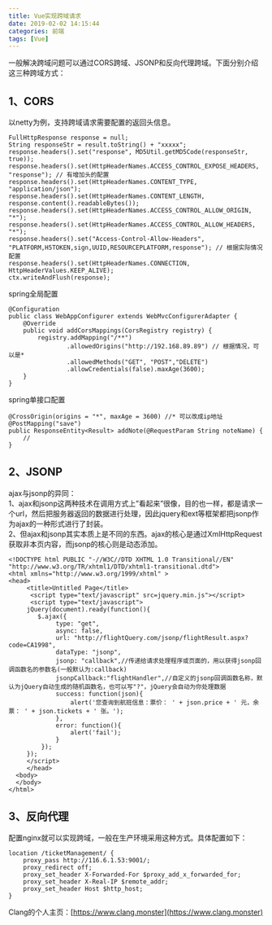 ```yaml
---
title: Vue实现跨域请求
date: 2019-02-02 14:15:44
categories: 前端
tags: [Vue]
---
```

一般解决跨域问题可以通过CORS跨域、JSONP和反向代理跨域。下面分别介绍这三种跨域方式：
## 1、CORS
以netty为例，支持跨域请求需要配置的返回头信息。
<!--more-->
```
FullHttpResponse response = null;
String responseStr = result.toString() + "xxxxx";
response.headers().set("response", MD5Util.getMD5Code(responseStr, true));
response.headers().set(HttpHeaderNames.ACCESS_CONTROL_EXPOSE_HEADERS, "response"); // 有增加头的配置
response.headers().set(HttpHeaderNames.CONTENT_TYPE, "application/json");
response.headers().set(HttpHeaderNames.CONTENT_LENGTH, response.content().readableBytes());
response.headers().set(HttpHeaderNames.ACCESS_CONTROL_ALLOW_ORIGIN, "*");
response.headers().set(HttpHeaderNames.ACCESS_CONTROL_ALLOW_HEADERS, "*");
response.headers().set("Access-Control-Allow-Headers", "PLATFORM,H5TOKEN,sign,UUID,RESOURCEPLATFORM,response"); // 根据实际情况配置
response.headers().set(HttpHeaderNames.CONNECTION, HttpHeaderValues.KEEP_ALIVE);
ctx.writeAndFlush(response);
```
spring全局配置
```
@Configuration
public class WebAppConfigurer extends WebMvcConfigurerAdapter {
    @Override
    public void addCorsMappings(CorsRegistry registry) {
        registry.addMapping("/**")
		        .allowedOrigins("http://192.168.89.89") // 根据情况，可以是*
                .allowedMethods("GET", "POST","DELETE")
                .allowCredentials(false).maxAge(3600);
    }
}
```
spring单接口配置
```
@CrossOrigin(origins = "*", maxAge = 3600) //* 可以改成ip地址
@PostMapping("save")
public ResponseEntity<Result> addNote(@RequestParam String noteName) {
    //
}

```
## 2、JSONP
ajax与jsonp的异同：  
1、ajax和jsonp这两种技术在调用方式上”看起来”很像，目的也一样，都是请求一个url，然后把服务器返回的数据进行处理，因此jquery和ext等框架都把jsonp作为ajax的一种形式进行了封装。  
2、但ajax和jsonp其实本质上是不同的东西。ajax的核心是通过XmlHttpRequest获取非本页内容，而jsonp的核心则是动态添加。
```
<!DOCTYPE html PUBLIC "-//W3C//DTD XHTML 1.0 Transitional//EN" "http://www.w3.org/TR/xhtml1/DTD/xhtml1-transitional.dtd">
<html xmlns="http://www.w3.org/1999/xhtml" >
<head>
     <title>Untitled Page</title>
      <script type="text/javascript" src=jquery.min.js"></script>
      <script type="text/javascript">
     jQuery(document).ready(function(){ 
        $.ajax({
             type: "get",
             async: false,
             url: "http://flightQuery.com/jsonp/flightResult.aspx?code=CA1998",
             dataType: "jsonp",
             jsonp: "callback",//传递给请求处理程序或页面的，用以获得jsonp回调函数名的参数名(一般默认为:callback)
             jsonpCallback:"flightHandler",//自定义的jsonp回调函数名称，默认为jQuery自动生成的随机函数名，也可以写"?"，jQuery会自动为你处理数据
             success: function(json){
                 alert('您查询到航班信息：票价： ' + json.price + ' 元，余票： ' + json.tickets + ' 张。');
             },
             error: function(){
                 alert('fail');
             }
         });
     });
     </script>
     </head>
  <body>
  </body>
</html>
```
## 3、反向代理
配置nginx就可以实现跨域，一般在生产环境采用这种方式。具体配置如下：
```
location /ticketManagement/ {
    proxy_pass http://116.6.1.53:9001/;
    proxy_redirect off;
    proxy_set_header X-Forwarded-For $proxy_add_x_forwarded_for;
    proxy_set_header X-Real-IP $remote_addr;
    proxy_set_header Host $http_host;
}
```

Clang的个人主页：[https://www.clang.monster](https://www.clang.monster)
